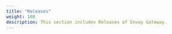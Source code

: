 ```yaml
---
title: "Releases"
weight: 100
description: This section includes Releases of Envoy Gateway.
---
```

